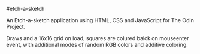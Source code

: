 #etch-a-sketch

An Etch-a-sketch application using HTML, CSS and JavaScript for The Odin Project.

Draws and a 16x16 grid on load, squares are colured balck on mouseenter event, with additional modes of random RGB colors and additive coloring.
